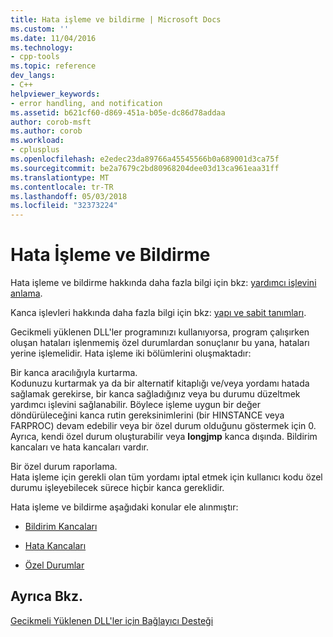 ```yaml
---
title: Hata işleme ve bildirme | Microsoft Docs
ms.custom: ''
ms.date: 11/04/2016
ms.technology:
- cpp-tools
ms.topic: reference
dev_langs:
- C++
helpviewer_keywords:
- error handling, and notification
ms.assetid: b621cf60-d869-451a-b05e-dc86d78addaa
author: corob-msft
ms.author: corob
ms.workload:
- cplusplus
ms.openlocfilehash: e2edec23da89766a45545566b0a689001d3ca75f
ms.sourcegitcommit: be2a7679c2bd80968204dee03d13ca961eaa31ff
ms.translationtype: MT
ms.contentlocale: tr-TR
ms.lasthandoff: 05/03/2018
ms.locfileid: "32373224"
---
```

# <a name="error-handling-and-notification"></a>Hata İşleme ve Bildirme
Hata işleme ve bildirme hakkında daha fazla bilgi için bkz: [yardımcı işlevini anlama](understanding-the-helper-function.md).  
  
 Kanca işlevleri hakkında daha fazla bilgi için bkz: [yapı ve sabit tanımları](../../build/reference/structure-and-constant-definitions.md).  
  
 Gecikmeli yüklenen DLL'ler programınızı kullanıyorsa, program çalışırken oluşan hataları işlenmemiş özel durumlardan sonuçlanır bu yana, hataları yerine işlemelidir. Hata işleme iki bölümlerini oluşmaktadır:  
  
 Bir kanca aracılığıyla kurtarma.  
 Kodunuzu kurtarmak ya da bir alternatif kitaplığı ve/veya yordamı hatada sağlamak gerekirse, bir kanca sağladığınız veya bu durumu düzeltmek yardımcı işlevini sağlanabilir. Böylece işleme uygun bir değer döndürüleceğini kanca rutin gereksinimlerini (bir HINSTANCE veya FARPROC) devam edebilir veya bir özel durum olduğunu göstermek için 0. Ayrıca, kendi özel durum oluşturabilir veya **longjmp** kanca dışında. Bildirim kancaları ve hata kancaları vardır.  
  
 Bir özel durum raporlama.  
 Hata işleme için gerekli olan tüm yordamı iptal etmek için kullanıcı kodu özel durumu işleyebilecek sürece hiçbir kanca gereklidir.  
  
 Hata işleme ve bildirme aşağıdaki konular ele alınmıştır:  
  
-   [Bildirim Kancaları](../../build/reference/notification-hooks.md)  
  
-   [Hata Kancaları](../../build/reference/failure-hooks.md)  
  
-   [Özel Durumlar](../../build/reference/exceptions-c-cpp.md)  
  
## <a name="see-also"></a>Ayrıca Bkz.  
 [Gecikmeli Yüklenen DLL'ler için Bağlayıcı Desteği](../../build/reference/linker-support-for-delay-loaded-dlls.md)